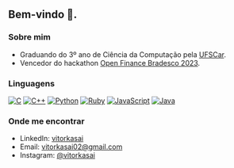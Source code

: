 ## Bem-vindo 👋.

### Sobre mim

* Graduando do 3º ano de Ciência da Computação pela <a href="https://www.ufscar.br/">UFSCar</a>.
* Vencedor do hackathon <a href="https://bradescohackcup.com.br/">Open Finance Bradesco 2023</a>.

### Linguagens

[![C](https://img.shields.io/badge/-C-00599C?style=flat&logo=c&logoColor=white)](https://github.com/vitorkasai)
[![C++](https://img.shields.io/badge/-C++-00599C?style=flat&logo=c%2B%2B&logoColor=white)](https://github.com/vitorkasai)
[![Python](https://img.shields.io/badge/-Python-3776AB?style=flat&logo=python&logoColor=white)](https://github.com/vitorkasai)
[![Ruby](https://img.shields.io/badge/-Ruby-CC342D?style=flat&logo=ruby&logoColor=white)](https://github.com/vitorkasai)
[![JavaScript](https://img.shields.io/badge/-JavaScript-F7DF1E?style=flat&logo=javascript&logoColor=black)](https://github.com/vitorkasai)
[![Java](https://img.shields.io/badge/-Java-orange?style=flat&logo=java&logoColor=white)](https://github.com/vitorkasai)



### Onde me encontrar

- LinkedIn: [vitorkasai](https://www.linkedin.com/in/vitorkasai/)
- Email: vitorkasai02@gmail.com
- Instagram: [@vitorkasai](https://www.instagram.com/vitorkasai/)
